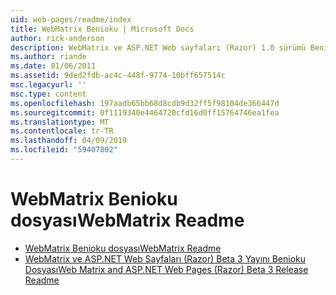 ```yaml
---
uid: web-pages/readme/index
title: WebMatrix Benioku | Microsoft Docs
author: rick-anderson
description: WebMatrix ve ASP.NET Web sayfaları (Razor) 1.0 sürümü Benioku
ms.author: riande
ms.date: 01/06/2011
ms.assetid: 9ded2fdb-ac4c-448f-9774-10bff657514c
msc.legacyurl: ''
msc.type: content
ms.openlocfilehash: 197aadb65bb68d8cdb9d32ff5f98104de366447d
ms.sourcegitcommit: 0f1119340e4464720cfd16d0ff15764746ea1fea
ms.translationtype: MT
ms.contentlocale: tr-TR
ms.lasthandoff: 04/09/2019
ms.locfileid: "59407802"
---
```

# <a name="webmatrix-readme"></a><span data-ttu-id="5df0a-103">WebMatrix Benioku dosyası</span><span class="sxs-lookup"><span data-stu-id="5df0a-103">WebMatrix Readme</span></span>

- [<span data-ttu-id="5df0a-104">WebMatrix Benioku dosyası</span><span class="sxs-lookup"><span data-stu-id="5df0a-104">WebMatrix Readme</span></span>](overview.md)
- [<span data-ttu-id="5df0a-105">WebMatrix ve ASP.NET Web Sayfaları (Razor) Beta 3 Yayını Benioku Dosyası</span><span class="sxs-lookup"><span data-stu-id="5df0a-105">Web Matrix and ASP.NET Web Pages (Razor) Beta 3 Release Readme</span></span>](beta3.md)
